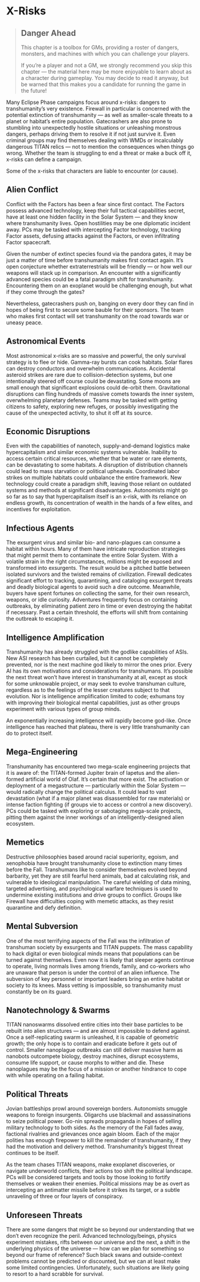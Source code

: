 # X-Risks

<blockquote>

## Danger Ahead

This chapter is a toolbox for GMs, providing a roster of dangers, monsters, and machines with which you can challenge your players.

If you’re a player and not a GM, we strongly recommend you skip this chapter — the material here may be more enjoyable to learn about as a character during gameplay. You may decide to read it anyway, but be warned that this makes you a candidate for running the game in the future!

</blockquote>

Many Eclipse Phase campaigns focus around x-risks: dangers to transhumanity’s very existence. Firewall in particular is concerned with the potential extinction of transhumanity — as well as smaller-scale threats to a planet or habitat’s entire population. Gatecrashers are also prone to stumbling into unexpectedly hostile situations or unleashing monstrous dangers, perhaps driving them to resolve it if not just survive it. Even criminal groups may find themselves dealing with WMDs or incalculably dangerous TITAN relics — not to mention the consequences when things go wrong. Whether the team is struggling to end a threat or make a buck off it, x-risks can define a campaign.

Some of the x-risks that characters are liable to encounter (or cause).

## Alien Conflict

Conflict with the Factors has been a fear since first contact. The Factors possess advanced technology, keep their full tactical capabilities secret, have at least one hidden facility in the Solar System — and they know where transhumanity lives. Open hostilities may be one diplomatic incident away. PCs may be tasked with intercepting Factor technology, tracking Factor assets, defusing attacks against the Factors, or even infiltrating Factor spacecraft.

Given the number of extinct species found via the pandora gates, it may be just a matter of time before transhumanity makes first contact again. It’s open conjecture whether extraterrestrials will be friendly — or how well our weapons will stack up in comparison. An encounter with a significantly advanced species could be a fatal paradigm shift for transhumanity. Encountering them on an exoplanet would be challenging enough, but what if they come through the gates?

Nevertheless, gatecrashers push on, banging on every door they can find in hopes of being first to secure some bauble for their sponsors. The team who makes first contact will set transhumanity on the road towards war or uneasy peace.

## Astronomical Events

Most astronomical x-risks are so massive and powerful, the only survival strategy is to flee or hide. Gamma-ray bursts can cook habitats. Solar flares can destroy conductors and overwhelm communications. Accidental asteroid strikes are rare due to collision-detection systems, but one intentionally steered off course could be devastating. Some moons are small enough that significant explosions could de-orbit them. Gravitational disruptions can fling hundreds of massive comets towards the inner system, overwhelming planetary defenses. Teams may be tasked with getting citizens to safety, exploring new refuges, or possibly investigating the cause of the unexpected activity, to shut it off at its source.

## Economic Disruptions

Even with the capabilities of nanotech, supply-and-demand logistics make hypercapitalism and similar economic systems vulnerable. Inability to access certain critical resources, whether that be water or rare elements, can be devastating to some habitats. A disruption of distribution channels could lead to mass starvation or political upheavals. Coordinated labor strikes on multiple habitats could unbalance the entire framework. New technology could create a paradigm shift, leaving those reliant on outdated systems and methods at significant disadvantages. Autonomists might go so far as to say that hypercapitalism itself is an x-risk, with its reliance on endless growth, its concentration of wealth in the hands of a few elites, and incentives for exploitation.

## Infectious Agents

The exsurgent virus and similar bio- and nano-plagues can consume a habitat within hours. Many of them have intricate reproduction strategies that might permit them to contaminate the entire Solar System. With a volatile strain in the right circumstances, millions might be exposed and transformed into exsurgents. The result would be a pitched battle between isolated survivors and the twisted remains of civilization. Firewall dedicates significant effort to tracking, quarantining, and cataloging exsurgent threats and deadly biological agents to avoid such a dire outcome. Meanwhile, buyers have spent fortunes on collecting the same, for their own research, weapons, or idle curiosity. Adventures frequently focus on containing outbreaks, by eliminating patient zero in time or even destroying the habitat if necessary. Past a certain threshold, the efforts will shift from containing the outbreak to escaping it.

## Intelligence Amplification

Transhumanity has already struggled with the godlike capabilities of ASIs. New ASI research has been curtailed, but it cannot be completely prevented, nor is the next machine god likely to mirror the ones prior. Every AI has its own motivations and considerations for transhumans. It’s possible the next threat won’t have interest in transhumanity at all, except as stock for some unknowable project, or may seek to evolve transhuman culture, regardless as to the feelings of the lesser creatures subject to that evolution. Nor is intelligence amplification limited to code; exhumans toy with improving their biological mental capabilities, just as other groups experiment with various types of group minds.

An exponentially increasing intelligence will rapidly become god-like. Once intelligence has reached that plateau, there is very little transhumanity can do to protect itself.

## Mega-Engineering

Transhumanity has encountered two mega-scale engineering projects that it is aware of: the TITAN-formed Jupiter brain of Iapetus and the alien-formed artificial world of Olaf. It’s certain that more exist. The activation or deployment of a megastructure — particularly within the Solar System — would radically change the political calculus. It could lead to vast devastation (what if a major planet was disassembled for raw materials) or intense faction fighting (if groups vie to access or control a new discovery). PCs could be tasked with exploring or sabotaging mega-scale projects, pitting them against the inner workings of an intelligently-designed alien ecosystem.

## Memetics

Destructive philosophies based around racial superiority, egoism, and xenophobia have brought transhumanity close to extinction many times before the Fall. Transhumans like to consider themselves evolved beyond barbarity, yet they are still fearful herd animals, bad at calculating risk, and vulnerable to ideological manipulation. The careful wielding of data mining, targeted advertising, and psychological warfare techniques is used to undermine existing institutions and drive groups to conflict. Groups like Firewall have difficulties coping with memetic attacks, as they resist quarantine and defy definition.

## Mental Subversion

One of the most terrifying aspects of the Fall was the infiltration of transhuman society by exsurgents and TITAN puppets. The mass capability to hack digital or even biological minds means that populations can be turned against themselves. Even now it is likely that sleeper agents continue to operate, living normals lives among friends, family, and co-workers who are unaware that person is under the control of an alien influence. The subversion of key personnel or important leaders bring an entire habitat or society to its knees. Mass vetting is impossible, so transhumanity must constantly be on its guard.

## Nanotechnology & Swarms

TITAN nanoswarms dissolved entire cities into their base particles to be rebuilt into alien structures — and are almost impossible to defend against. Once a self-replicating swarm is unleashed, it is capable of geometric growth; the only hope is to contain and eradicate before it gets out of control. Smaller nanoplague outbreaks can still deliver massive harm as nanobots outcompete biology, destroy machines, disrupt ecosystems, consume life support, or cause morphs to wither and die. These nanoplagues may be the focus of a mission or another hindrance to cope with while operating on a failing habitat.

## Political Threats

Jovian battleships prowl around sovereign borders. Autonomists smuggle weapons to foreign insurgents. Oligarchs use blackmail and assassinations to seize political power. Go-nin spreads propaganda in hopes of selling military technology to both sides. As the memory of the Fall fades away, factional rivalries and grievances once again bloom. Each of the major polities has enough firepower to kill the remainder of transhumanity, if they had the motivation and delivery method. Transhumanity’s biggest threat continues to be itself.

As the team chases TITAN weapons, make exoplanet discoveries, or navigate underworld conflicts, their actions too shift the political landscape. PCs will be considered targets and tools by those looking to fortify themselves or weaken their enemies. Political missions may be as overt as intercepting an antimatter missile before it strikes its target, or a subtle unraveling of three or four layers of conspiracy.

## Unforeseen Threats

There are some dangers that might be so beyond our understanding that we don’t even recognize the peril. Advanced technology/beings, physics experiment mistakes, rifts between our universe and the next, a shift in the underlying physics of the universe — how can we plan for something so beyond our frame of reference? Such black swans and outside-context problems cannot be predicted or discounted, but we can at least make some limited contingencies. Unfortunately, such situations are likely going to resort to a hard scrabble for survival.
